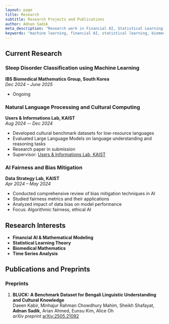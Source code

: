 ```yaml
---
layout: page
title: Research
subtitle: Research Projects and Publications
author: Adnan Sadik
meta_description: "Research work in Financial AI, Statistical Learning, and Biomedical Mathematics by Adnan Sadik at KAIST"
keywords: "machine learning, financial AI, statistical learning, biomedical mathematics, KAIST research"
---
```


## Current Research

### Sleep Disorder Classification using Machine Learning
**IBS Biomedical Mathematics Group, South Korea**  
*Dec 2024 – June 2025*
- Ongoing

### Natural Language Processing and Cultural Computing
**Users & Informations Lab, KAIST**  
*Aug 2024 -- Dec 2024*  
- Developed cultural benchmark datasets for low-resource languages
- Evaluated Large Language Models on language understanding and reasoning tasks
- Research paper in submission
- Supervisor: [Users & Informations Lab, KAIST](https://www.uixlab.io/)


### AI Fairness and Bias Mitigation
**Data Strategy Lab, KAIST**  
*Apr 2024 – May 2024*
- Conducted comprehensive review of bias mitigation techniques in AI
- Studied fairness metrics and their applications
- Analyzed impact of data bias on model performance
- Focus: Algorithmic fairness, ethical AI

## Research Interests

- **Financial AI & Mathematical Modeling**
- **Statistical Learning Theory**
- **Biomedical Mathematics**
- **Time Series Analysis**


## Publications and Preprints

### Preprints
1. **BLUCK: A Benchmark Dataset for Bengali Linguistic Understanding and Cultural Knowledge**  
   Daeen Kabir, Minhajur Rahman Chowdhury Mahim, Sheikh Shafayat, **Adnan Sadik**, Arian Ahmed, Eunsu Kim, Alice Oh  
   *arXiv preprint* [arXiv:2505.21092](https://arxiv.org/abs/2505.21092)




